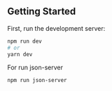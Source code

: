 

## Getting Started

First, run the development server:

```bash
npm run dev
# or
yarn dev
```

For run json-server
```bash
npm run json-server
```


